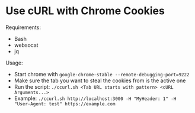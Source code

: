 # Use cURL with Chrome Cookies

Requirements:
- Bash
- websocat
- jq

Usage: 
- Start chrome with `google-chrome-stable --remote-debugging-port=9222`
- Make sure the tab you want to steal the cookies from is the active one
- Run the script: `./ccurl.sh <Tab URL starts with pattern> <cURL Arguments...>`
- Example: `./ccurl.sh http://localhost:3000 -H "MyHeader: 1" -H "User-Agent: test" https://example.com`

